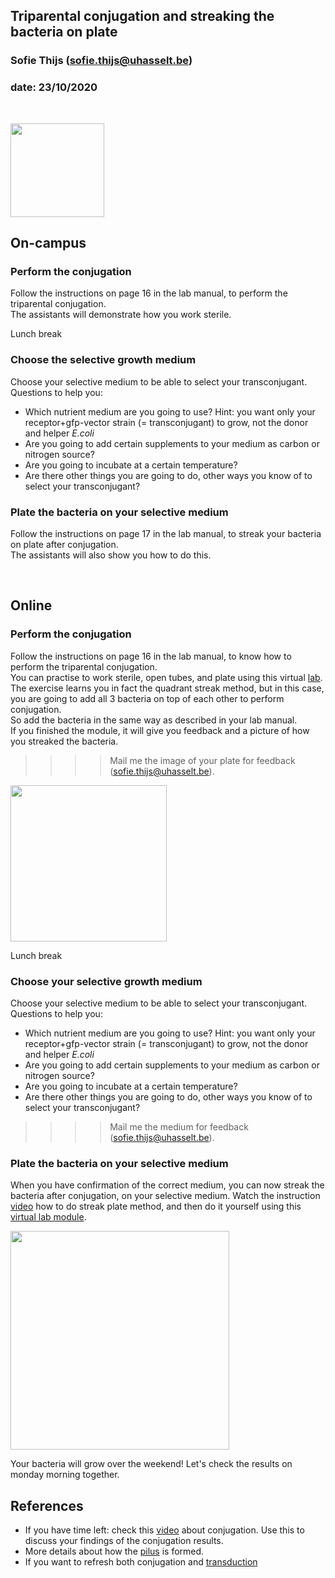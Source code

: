 ## Triparental conjugation and streaking the bacteria on plate
### Sofie Thijs (sofie.thijs@uhasselt.be)
### date: 23/10/2020


&nbsp;
&nbsp;


<img src="https://www.nature.com/news/2001/011119/images/ecoli_160.jpg" width="150px">


## On-campus

### Perform the conjugation
Follow the instructions on page 16 in the lab manual, to perform the triparental conjugation.  
The assistants will demonstrate how you work sterile.

Lunch break

### Choose the selective growth medium
Choose your selective medium to be able to select your transconjugant. Questions to help you:  
- Which nutrient medium are you going to use? Hint: you want only your receptor+gfp-vector strain (= transconjugant) to grow, not the donor and helper *E.coli*
- Are you going to add certain supplements to your medium as carbon or nitrogen source?
- Are you going to incubate at a certain temperature?
- Are there other things you are going to do, other ways you know of to select your transconjugant?

### Plate the bacteria on your selective medium
Follow the instructions on page 17 in the lab manual, to streak your bacteria on plate after conjugation.  
The assistants will also show you how to do this.

&nbsp;
&nbsp;

## Online

### Perform the conjugation
Follow the instructions on page 16 in the lab manual, to know how to perform the triparental conjugation.  
You can practise to work sterile, open tubes, and plate using this virtual [lab](https://courses.ecampus.oregonstate.edu/mb230/interactives/MB230-Lab4Streak.html).
The exercise learns you in fact the quadrant streak method, but in this case, you are going to add all 3 bacteria on top of each other to perform conjugation.  
So add the bacteria in the same way as described in your lab manual.  
If you finished the module, it will give you feedback and a picture of how you streaked the bacteria.  
>>>> Mail me the image of your plate for feedback (sofie.thijs@uhasselt.be).  

<img src="http://osu-wams-blogs-uploads.s3.amazonaws.com/blogs.dir/96/files/2014/01/mb230-lab4main.jpg" width="250px">

Lunch break

### Choose your selective growth medium
Choose your selective medium to be able to select your transconjugant. Questions to help you:  
- Which nutrient medium are you going to use? Hint: you want only your receptor+gfp-vector strain (= transconjugant) to grow, not the donor and helper *E.coli*
- Are you going to add certain supplements to your medium as carbon or nitrogen source?
- Are you going to incubate at a certain temperature?
- Are there other things you are going to do,  other ways you know of to select your transconjugant?
>>>> Mail me the medium for feedback (sofie.thijs@uhasselt.be).

### Plate the bacteria on your selective medium
When you have confirmation of the correct medium, you can now streak the bacteria after conjugation, on your selective medium.
Watch the instruction [video](https://www.youtube.com/watch?v=oYBZxRJLMnY) how to do streak plate method, and then do it yourself using this [virtual lab module](https://learn.chm.msu.edu/vibl/content/streakplate/streak_plate/streak_plate.html).

<img src="https://i.ytimg.com/vi/oYBZxRJLMnY/maxresdefault.jpg"  width="350px">

Your bacteria will grow over the weekend! Let's check the results on monday morning together.

## References
- If you have time left: check this [video](https://www.youtube.com/watch?v=ygOYZfCjK3M) about conjugation. Use this to discuss your findings of the conjugation results.  
- More details about how the [pilus](https://www.youtube.com/watch?v=ihlFqOK5cZM) is formed.  
- If you want to refresh both conjugation and [transduction](https://www.britannica.com/video/154218/DNA-another-cell-conjugation-transduction-processes)

&nbsp;
&nbsp;
